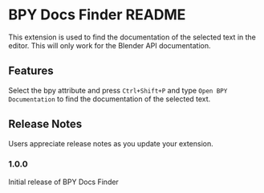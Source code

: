 # BPY Docs Finder README

This extension is used to find the documentation of the selected text in the editor. This will only work for the Blender API documentation.

## Features

Select the bpy attribute and press `Ctrl+Shift+P` and type `Open BPY Documentation` to find the documentation of the selected text.

## Release Notes

Users appreciate release notes as you update your extension.

### 1.0.0

Initial release of BPY Docs Finder